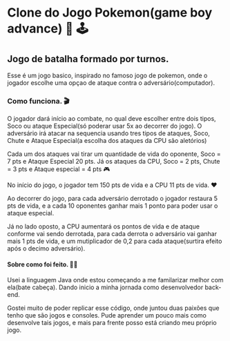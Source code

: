 # Clone do Jogo Pokemon(game boy advance) 🐥 🕹️

## Jogo de batalha formado por turnos.

Esse é um jogo basico, inspirado no famoso jogo de pokemon, onde o jogador escolhe uma opçao de ataque contra o adversário(computador). 

### Como funciona. 🎬
O jogador dará início ao combate, no qual deve escolher entre dois tipos, Soco ou ataque Especial(só poderar usar 5x ao decorrer do jogo). O adversário irá atacar na sequencia usando tres tipos de ataques, Soco, Chute e Ataque Especial(a escolha dos ataques da CPU são aletórios) 

Cada um dos ataques vai tirar um quantidade de vida do oponente, Soco = 7 pts e Ataque Especial 20 pts. Já os ataques da CPU, Soco = 2 pts, Chute = 3 pts e Ataque especial = 4 pts 🎮

No início do jogo, o jogador tem 150 pts de vida e a CPU 11 pts de vida. ❤️

Ao decorrer do jogo, para cada adversário derrotado o jogador restaura 5 pts de vida, e a cada 10 oponentes ganhar mais 1 ponto para poder usar o ataque especial. 

Já no lado oposto, a CPU aumentará os pontos de vida e de ataque conforme vai sendo derrotada, para cada derrota o adversário vai ganhar mais 1 pts de vida, e um mutiplicador de 0,2 para cada ataque(surtira efeito após o decimo adversário). 

#### Sobre como foi feito. 🙋‍♂️
Usei a linguagem Java onde estou começando a me familarizar melhor com ela(bate cabeça). Dando inicio a minha jornada como desenvolvedor back-end. 

Gostei muito de poder replicar esse código, onde juntou duas paixões que tenho que são jogos e consoles. Pude aprender um pouco mais como desenvolve tais jogos, e mais para frente posso está criando meu próprio jogo. 

